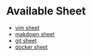 # Available Sheet
* [vim sheet](https://vim.rtorr.com/lang/zh_cn/ "vim cheat sheet")
* [makdown sheet](http://www.appinn.com/markdown/ "markdown cheat sheet")
* [git sheet](https://github.com/arslanbilal/git-cheat-sheet/blob/master/other-sheets/git-cheat-sheet-zh.md "Git sheet")
* [docker sheet](./docker-cheatsheet.txt)
